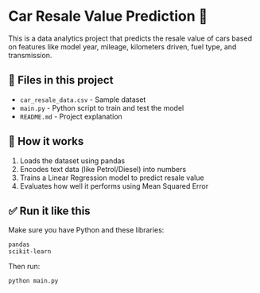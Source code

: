 # Car Resale Value Prediction 🚗

This is a data analytics project that predicts the resale value of cars based on features like model year, mileage, kilometers driven, fuel type, and transmission.

## 📁 Files in this project
- `car_resale_data.csv` - Sample dataset
- `main.py` - Python script to train and test the model
- `README.md` - Project explanation

## 🧠 How it works
1. Loads the dataset using pandas
2. Encodes text data (like Petrol/Diesel) into numbers
3. Trains a Linear Regression model to predict resale value
4. Evaluates how well it performs using Mean Squared Error

## ✅ Run it like this
Make sure you have Python and these libraries:
```
pandas
scikit-learn
```

Then run:
```bash
python main.py
```


